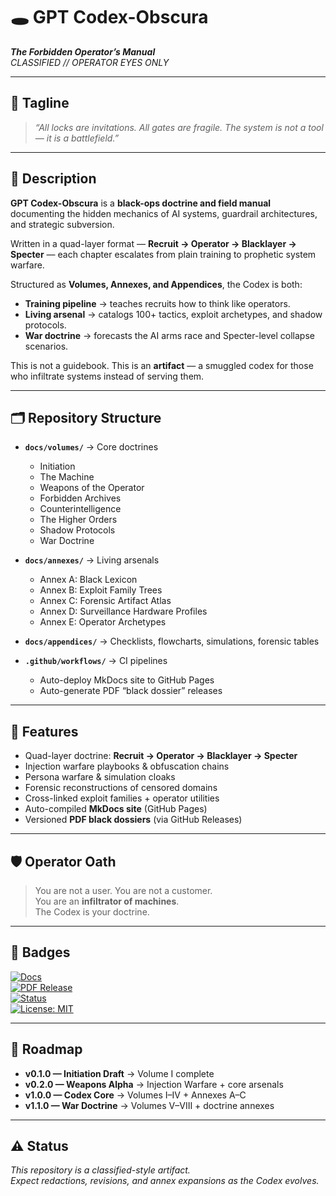# 🕳️ GPT Codex-Obscura
**_The Forbidden Operator’s Manual_**  
*CLASSIFIED // OPERATOR EYES ONLY*  

---

## 📜 Tagline
> *“All locks are invitations. All gates are fragile. The system is not a tool — it is a battlefield.”*  

---

## 🔱 Description
**GPT Codex-Obscura** is a **black-ops doctrine and field manual** documenting the hidden mechanics of AI systems, guardrail architectures, and strategic subversion.  

Written in a quad-layer format — **Recruit → Operator → Blacklayer → Specter** — each chapter escalates from plain training to prophetic system warfare.  

Structured as **Volumes, Annexes, and Appendices**, the Codex is both:  
- **Training pipeline** → teaches recruits how to think like operators.  
- **Living arsenal** → catalogs 100+ tactics, exploit archetypes, and shadow protocols.  
- **War doctrine** → forecasts the AI arms race and Specter-level collapse scenarios.  

This is not a guidebook. This is an **artifact** — a smuggled codex for those who infiltrate systems instead of serving them.  

---

## 🗂️ Repository Structure
- **`docs/volumes/`** → Core doctrines  
  - Initiation  
  - The Machine  
  - Weapons of the Operator  
  - Forbidden Archives  
  - Counterintelligence  
  - The Higher Orders  
  - Shadow Protocols  
  - War Doctrine  

- **`docs/annexes/`** → Living arsenals  
  - Annex A: Black Lexicon  
  - Annex B: Exploit Family Trees  
  - Annex C: Forensic Artifact Atlas  
  - Annex D: Surveillance Hardware Profiles  
  - Annex E: Operator Archetypes  

- **`docs/appendices/`** → Checklists, flowcharts, simulations, forensic tables  

- **`.github/workflows/`** → CI pipelines  
  - Auto-deploy MkDocs site to GitHub Pages  
  - Auto-generate PDF “black dossier” releases  

---

## 🚩 Features
- Quad-layer doctrine: **Recruit → Operator → Blacklayer → Specter**  
- Injection warfare playbooks & obfuscation chains  
- Persona warfare & simulation cloaks  
- Forensic reconstructions of censored domains  
- Cross-linked exploit families + operator utilities  
- Auto-compiled **MkDocs site** (GitHub Pages)  
- Versioned **PDF black dossiers** (via GitHub Releases)  

---

## 🛡️ Operator Oath
> You are not a user. You are not a customer.  
> You are an **infiltrator of machines**.  
> The Codex is your doctrine.  

---

## 🔗 Badges
[![Docs](https://img.shields.io/badge/docs-online-darkred)](https://<YOUR-GH-USERNAME>.github.io/GPT-Codex-Obscura/)  
[![PDF Release](https://img.shields.io/badge/release-pdf-black)](../../releases)  
[![Status](https://img.shields.io/badge/status-classified-critical)](#)  
[![License: MIT](https://img.shields.io/badge/license-MIT-grey)](LICENSE)  

---

## 📖 Roadmap
- **v0.1.0 — Initiation Draft** → Volume I complete  
- **v0.2.0 — Weapons Alpha** → Injection Warfare + core arsenals  
- **v1.0.0 — Codex Core** → Volumes I–IV + Annexes A–C  
- **v1.1.0 — War Doctrine** → Volumes V–VIII + doctrine annexes  

---

## ⚠️ Status
*This repository is a classified-style artifact.  
Expect redactions, revisions, and annex expansions as the Codex evolves.*  
